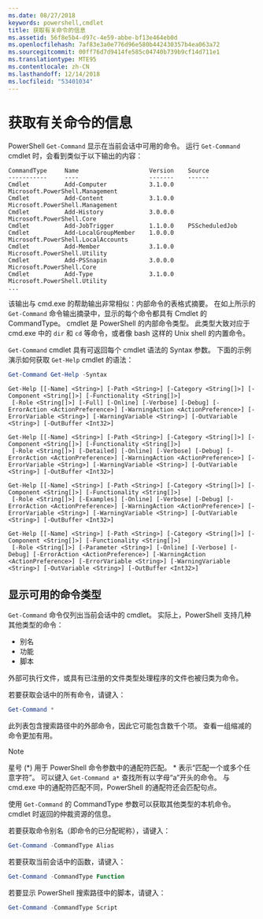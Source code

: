 ```yaml
---
ms.date: 08/27/2018
keywords: powershell,cmdlet
title: 获取有关命令的信息
ms.assetid: 56f8e5b4-d97c-4e59-abbe-bf13e464eb0d
ms.openlocfilehash: 7af83e3a0e776d96e580b442430357b4ea063a72
ms.sourcegitcommit: 00ff76d7d9414fe585c04740b739b9cf14d711e1
ms.translationtype: MTE95
ms.contentlocale: zh-CN
ms.lasthandoff: 12/14/2018
ms.locfileid: "53401034"
---
```

# <a name="getting-information-about-commands"></a>获取有关命令的信息

PowerShell `Get-Command` 显示在当前会话中可用的命令。
运行 `Get-Command` cmdlet 时，会看到类似于以下输出的内容：

```output
CommandType     Name                    Version    Source
-----------     ----                    -------    ------
Cmdlet          Add-Computer            3.1.0.0    Microsoft.PowerShell.Management
Cmdlet          Add-Content             3.1.0.0    Microsoft.PowerShell.Management
Cmdlet          Add-History             3.0.0.0    Microsoft.PowerShell.Core
Cmdlet          Add-JobTrigger          1.1.0.0    PSScheduledJob
Cmdlet          Add-LocalGroupMember    1.0.0.0    Microsoft.PowerShell.LocalAccounts
Cmdlet          Add-Member              3.1.0.0    Microsoft.PowerShell.Utility
Cmdlet          Add-PSSnapin            3.0.0.0    Microsoft.PowerShell.Core
Cmdlet          Add-Type                3.1.0.0    Microsoft.PowerShell.Utility
...
```

该输出与 cmd.exe 的帮助输出非常相似：内部命令的表格式摘要。 在如上所示的 `Get-Command` 命令输出摘录中，显示的每个命令都具有 Cmdlet 的 CommandType。 cmdlet 是 PowerShell 的内部命令类型。 此类型大致对应于 cmd.exe 中的 `dir` 和 `cd` 等命令，或者像 bash 这样的 Unix shell 的内置命令。

`Get-Command` cmdlet 具有可返回每个 cmdlet 语法的 Syntax 参数。 下面的示例演示如何获取 `Get-Help` cmdlet 的语法：

```powershell
Get-Command Get-Help -Syntax
```

```output
Get-Help [[-Name] <String>] [-Path <String>] [-Category <String[]>] [-Component <String[]>] [-Functionality <String[]>]
 [-Role <String[]>] [-Full] [-Online] [-Verbose] [-Debug] [-ErrorAction <ActionPreference>] [-WarningAction <ActionPreference>] [-ErrorVariable <String>] [-WarningVariable <String>] [-OutVariable <String>] [-OutBuffer <Int32>]

Get-Help [[-Name] <String>] [-Path <String>] [-Category <String[]>] [-Component <String[]>] [-Functionality <String[]>]
 [-Role <String[]>] [-Detailed] [-Online] [-Verbose] [-Debug] [-ErrorAction <ActionPreference>] [-WarningAction <ActionPreference>] [-ErrorVariable <String>] [-WarningVariable <String>] [-OutVariable <String>] [-OutBuffer <Int32>]

Get-Help [[-Name] <String>] [-Path <String>] [-Category <String[]>] [-Component <String[]>] [-Functionality <String[]>]
 [-Role <String[]>] [-Examples] [-Online] [-Verbose] [-Debug] [-ErrorAction <ActionPreference>] [-WarningAction <ActionPreference>] [-ErrorVariable <String>] [-WarningVariable <String>] [-OutVariable <String>] [-OutBuffer <Int32>]

Get-Help [[-Name] <String>] [-Path <String>] [-Category <String[]>] [-Component <String[]>] [-Functionality <String[]>]
 [-Role <String[]>] [-Parameter <String>] [-Online] [-Verbose] [-Debug] [-ErrorAction <ActionPreference>] [-WarningAction <ActionPreference>] [-ErrorVariable <String>] [-WarningVariable <String>] [-OutVariable <String>] [-OutBuffer <Int32>]
```

## <a name="displaying-available-command-by-type"></a>显示可用的命令类型

`Get-Command` 命令仅列出当前会话中的 cmdlet。 实际上，PowerShell 支持几种其他类型的命令：

- 别名
- 功能
- 脚本

外部可执行文件，或具有已注册的文件类型处理程序的文件也被归类为命令。

若要获取会话中的所有命令，请键入：

```powershell
Get-Command *
```

此列表包含搜索路径中的外部命令，因此它可能包含数千个项。
查看一组缩减的命令更加有用。

> [!NOTE]
> 星号 (\*) 用于 PowerShell 命令参数中的通配符匹配。 \* 表示“匹配一个或多个任意字符”。 可以键入 `Get-Command a*` 查找所有以字母“a”开头的命令。 与 cmd.exe 中的通配符匹配不同，PowerShell 的通配符还会匹配句点。

使用 `Get-Command` 的 CommandType 参数可以获取其他类型的本机命令。
cmdlet 时返回的仲裁资源的信息。

若要获取命令别名（即命令的已分配昵称），请键入：

```powershell
Get-Command -CommandType Alias
```

若要获取当前会话中的函数，请键入：

```powershell
Get-Command -CommandType Function
```

若要显示 PowerShell 搜索路径中的脚本，请键入：

```powershell
Get-Command -CommandType Script
```